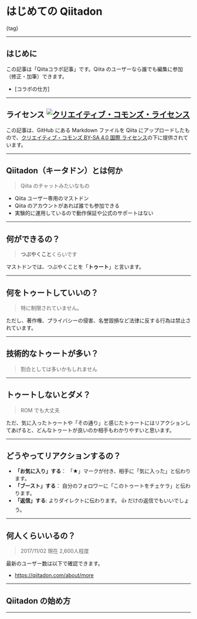# はじめての Qiitadon

{tag}

---

## はじめに

この記事は「Qiitaコラボ記事」です。Qiita のユーザーなら誰でも編集に参加（修正・加筆）できます。

- [コラボの仕方]

---

## ライセンス <a rel="license" href="http://creativecommons.org/licenses/by-sa/4.0/"><img alt="クリエイティブ・コモンズ・ライセンス" style="border-width:0" src="https://i.creativecommons.org/l/by-sa/4.0/88x31.png" /></a>

この記事は、GitHub にある Markdown ファイルを Qiita にアップロードしたもので、<a rel="license" href="http://creativecommons.org/licenses/by-sa/4.0/">クリエイティブ・コモンズ BY-SA 4.0 国際 ライセンス</a>の下に提供されています。

---

## Qiitadon（キータドン）とは何か

> Qiita のチャットみたいなもの

- Qiita ユーザー専用のマストドン
- Qiita のアカウントがあれば誰でも参加できる
- 実験的に運用しているので動作保証や公式のサポートはない

--- 

## 何ができるの？

> **つぶやくこと**くらいです

マストドンでは、つぶやくことを「**トゥート**」と言います。

--- 

## 何をトゥートしていいの？

> 特に制限されていません。

ただし、著作権、プライバシーの侵害、名誉毀損など法律に反する行為は禁止されています。

---

## 技術的なトゥートが多い？

> 割合としては多いかもしれません



---

## トゥートしないとダメ？

> ROM でも大丈夫

ただ、気に入ったトゥートや「その通り」と感じたトゥートにはリアクションしてあげると、どんなトゥートが良いのか相手もわかりやすいと思います。

---

## どうやってリアクションするの？

- **「お気に入り」する**： 「★」マークが付き、相手に「気に入った」と伝わります。
- **「ブースト」する**： 自分のフォロワーに「このトゥートをチェケラ」と伝わります。
- **「返信」する**: よりダイレクトに伝わります。 :thumbsup: だけの返信でもいいでしょう。

---

## 何人くらいいるの？

> 2017/11/02 現在 2,600人程度

最新のユーザー数は以下で確認できます。
- https://qiitadon.com/about/more

--- 

## Qiitadon の始め方

---

